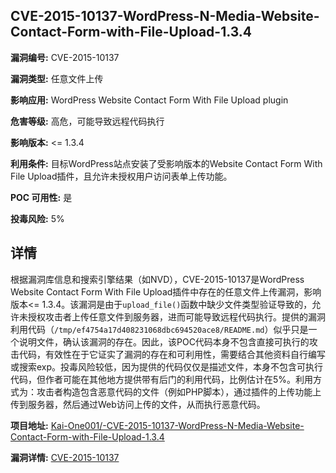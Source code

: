 ## CVE-2015-10137-WordPress-N-Media-Website-Contact-Form-with-File-Upload-1.3.4

**漏洞编号:** CVE-2015-10137

**漏洞类型:** 任意文件上传

**影响应用:** WordPress Website Contact Form With File Upload plugin

**危害等级:** 高危，可能导致远程代码执行

**影响版本:** <= 1.3.4

**利用条件:** 目标WordPress站点安装了受影响版本的Website Contact Form With File Upload插件，且允许未授权用户访问表单上传功能。

**POC 可用性:** 是

**投毒风险:** 5%

## 详情

根据漏洞库信息和搜索引擎结果（如NVD），CVE-2015-10137是WordPress Website Contact Form With File Upload插件中存在的任意文件上传漏洞，影响版本<= 1.3.4。该漏洞是由于`upload_file()`函数中缺少文件类型验证导致的，允许未授权攻击者上传任意文件到服务器，进而可能导致远程代码执行。提供的漏洞利用代码（`/tmp/ef4754a17d408231068dbc694520ace8/README.md`）似乎只是一个说明文件，确认该漏洞的存在。因此，该POC代码本身不包含直接可执行的攻击代码，有效性在于它证实了漏洞的存在和可利用性，需要结合其他资料自行编写或搜索exp。投毒风险较低，因为提供的代码仅仅是描述文件，本身不包含可执行代码，但作者可能在其他地方提供带有后门的利用代码，比例估计在5%。利用方式为：攻击者构造包含恶意代码的文件（例如PHP脚本），通过插件的上传功能上传到服务器，然后通过Web访问上传的文件，从而执行恶意代码。

**项目地址:** [Kai-One001/-CVE-2015-10137-WordPress-N-Media-Website-Contact-Form-with-File-Upload-1.3.4](https://github.com/Kai-One001/-CVE-2015-10137-WordPress-N-Media-Website-Contact-Form-with-File-Upload-1.3.4)

**漏洞详情:** [CVE-2015-10137](https://nvd.nist.gov/vuln/detail/CVE-2015-10137)